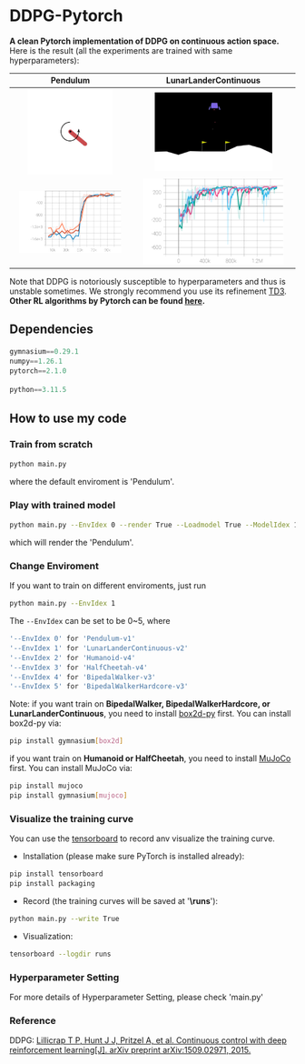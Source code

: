 # DDPG-Pytorch
**A clean Pytorch implementation of DDPG on continuous action space.** Here is the result (all the experiments are trained with same hyperparameters):  

Pendulum| LunarLanderContinuous
:-----------------------:|:-----------------------:|
<img src="https://github.com/XinJingHao/PPO-Continuous-Pytorch/blob/main/render_gif/PV1.gif" width="75%" height="auto">  | <img src="https://github.com/XinJingHao/PPO-Continuous-Pytorch/blob/main/render_gif/lldcV2.gif" width="75%" height="auto">
<img src="https://github.com/XinJingHao/DDPG-Pytorch/blob/main/IMGs/ddpg_pv0.svg" width="90%" height="auto">| <img src="https://github.com/XinJingHao/DDPG-Pytorch/blob/main/IMGs/ddpg_lld.svg" width="90%" height="auto">

Note that DDPG is notoriously susceptible to hyperparameters and thus is unstable sometimes. We strongly recommend you use its refinement [TD3](https://github.com/XinJingHao/TD3-Pytorch).
**Other RL algorithms by Pytorch can be found [here](https://github.com/XinJingHao/RL-Algorithms-by-Pytorch).**

## Dependencies
```python
gymnasium==0.29.1
numpy==1.26.1
pytorch==2.1.0

python==3.11.5
```

## How to use my code
### Train from scratch
```bash
python main.py
```
where the default enviroment is 'Pendulum'.  

### Play with trained model
```bash
python main.py --EnvIdex 0 --render True --Loadmodel True --ModelIdex 100
```
which will render the 'Pendulum'.  

### Change Enviroment
If you want to train on different enviroments, just run 
```bash
python main.py --EnvIdex 1
```
The ```--EnvIdex``` can be set to be 0~5, where
```bash
'--EnvIdex 0' for 'Pendulum-v1'  
'--EnvIdex 1' for 'LunarLanderContinuous-v2'  
'--EnvIdex 2' for 'Humanoid-v4'  
'--EnvIdex 3' for 'HalfCheetah-v4'  
'--EnvIdex 4' for 'BipedalWalker-v3'  
'--EnvIdex 5' for 'BipedalWalkerHardcore-v3' 
```

Note: if you want train on **BipedalWalker, BipedalWalkerHardcore, or LunarLanderContinuous**, you need to install [box2d-py](https://gymnasium.farama.org/environments/box2d/) first. You can install box2d-py via:
```bash
pip install gymnasium[box2d]
```

if you want train on **Humanoid or HalfCheetah**, you need to install [MuJoCo](https://gymnasium.farama.org/environments/mujoco/) first. You can install MuJoCo via:
```bash
pip install mujoco
pip install gymnasium[mujoco]
```

### Visualize the training curve
You can use the [tensorboard](https://pytorch.org/docs/stable/tensorboard.html) to record anv visualize the training curve. 

- Installation (please make sure PyTorch is installed already):
```bash
pip install tensorboard
pip install packaging
```
- Record (the training curves will be saved at '**\runs**'):
```bash
python main.py --write True
```

- Visualization:
```bash
tensorboard --logdir runs
```

### Hyperparameter Setting
For more details of Hyperparameter Setting, please check 'main.py'

### Reference
DDPG: [Lillicrap T P, Hunt J J, Pritzel A, et al. Continuous control with deep reinforcement learning[J]. arXiv preprint arXiv:1509.02971, 2015.](https://arxiv.org/abs/1509.02971)
